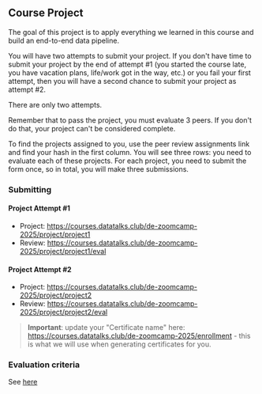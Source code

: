 ## Course Project

The goal of this project is to apply everything we learned
in this course and build an end-to-end data pipeline.

You will have two attempts to submit your project. If you don't have 
time to submit your project by the end of attempt #1 (you started the 
course late, you have vacation plans, life/work got in the way, etc.)
or you fail your first attempt, 
then you will have a second chance to submit your project as attempt
#2. 

There are only two attempts.

Remember that to pass the project, you must evaluate 3 peers. If you don't do that,
your project can't be considered complete.

To find the projects assigned to you, use the peer review assignments link 
and find your hash in the first column. You will see three rows: you need to evaluate 
each of these projects. For each project, you need to submit the form once,
so in total, you will make three submissions. 


### Submitting

#### Project Attempt #1

* Project: https://courses.datatalks.club/de-zoomcamp-2025/project/project1
* Review: https://courses.datatalks.club/de-zoomcamp-2025/project/project1/eval

#### Project Attempt #2

* Project: https://courses.datatalks.club/de-zoomcamp-2025/project/project2
* Review: https://courses.datatalks.club/de-zoomcamp-2025/project/project2/eval

> **Important**: update your "Certificate name" here: https://courses.datatalks.club/de-zoomcamp-2025/enrollment -
this is what we will use when generating certificates for you.

### Evaluation criteria

See [here](../../projects/README.md)
